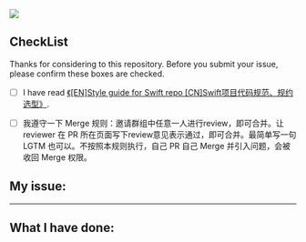 ![](https://github.com/iteatimeteam/ClaretCache/blob/master/Design/banner.png)

<!--- 
![](http://ww2.sinaimg.cn/large/006tNc79gy1g59kizl2apj31l80e5wgi.jpg)
-->


## CheckList


Thanks for considering to this repository. Before you submit your issue, please confirm these boxes are checked.

- [ ] I have read [《[EN]Style guide for Swift repo [CN]Swift项目代码规范、规约选型》](https://github.com/iteatimeteam/ClaretCache/issues/3).
- [ ] 我遵守一下 Merge 规则：邀请群组中任意一人进行review，即可合并。让 reviewer 在 PR 所在页面写下review意见表示通过，即可合并。最简单写一句 LGTM 也可以。不按照本规则执行，自己 PR 自己 Merge 并引入问题，会被收回 Merge 权限。


## My issue:
-------

<!--- Please describe which issue do you want to fix. -->

## What I have done:

<!--- Please mention me to merge with wechat:chenyilong1010, 或者前往 Telegram 群交流：https://t.me/iosobjc -->

